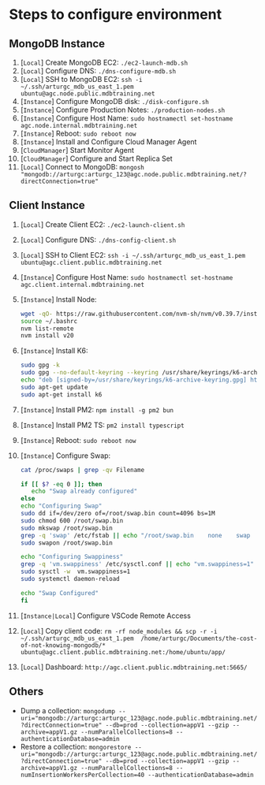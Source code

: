 # Steps to configure environment

## MongoDB Instance

1. [`Local`] Create MongoDB EC2: `./ec2-launch-mdb.sh`
1. [`Local`] Configure DNS: `./dns-configure-mdb.sh`
1. [`Local`] SSH to MongoDB EC2: `ssh -i ~/.ssh/arturgc_mdb_us_east_1.pem ubuntu@agc.node.public.mdbtraining.net`
1. [`Instance`] Configure MongoDB disk: `./disk-configure.sh`
1. [`Instance`] Configure Production Notes: `./production-nodes.sh`
1. [`Instance`] Configure Host Name: `sudo hostnamectl set-hostname agc.node.internal.mdbtraining.net`
1. [`Instance`] Reboot: `sudo reboot now`
1. [`Instance`] Install and Configure Cloud Manager Agent
1. [`CloudManager`] Start Monitor Agent
1. [`CloudManager`] Configure and Start Replica Set
1. [`Local`] Connect to MongoDB: `mongosh "mongodb://arturgc:arturgc_123@agc.node.public.mdbtraining.net/?directConnection=true"`

## Client Instance

1. [`Local`] Create Client EC2: `./ec2-launch-client.sh`
1. [`Local`] Configure DNS: `./dns-config-client.sh`
1. [`Local`] SSH to Client EC2: `ssh -i ~/.ssh/arturgc_mdb_us_east_1.pem ubuntu@agc.client.public.mdbtraining.net`
1. [`Instance`] Configure Host Name: `sudo hostnamectl set-hostname agc.client.internal.mdbtraining.net`
1. [`Instance`] Install Node:
   ```bash
   wget -qO- https://raw.githubusercontent.com/nvm-sh/nvm/v0.39.7/install.sh | bash
   source ~/.bashrc
   nvm list-remote
   nvm install v20
   ```
1. [`Instance`] Install K6:
   ```bash
   sudo gpg -k
   sudo gpg --no-default-keyring --keyring /usr/share/keyrings/k6-archive-keyring.gpg --keyserver hkp://keyserver.ubuntu.com:80 --recv-keys C5AD17C747E3415A3642D57D77C6C491D6AC1D69
   echo "deb [signed-by=/usr/share/keyrings/k6-archive-keyring.gpg] https://dl.k6.io/deb stable main" | sudo tee /etc/apt/sources.list.d/k6.list
   sudo apt-get update
   sudo apt-get install k6
   ```
1. [`Instance`] Install PM2: `npm install -g pm2 bun`
1. [`Instance`] Install PM2 TS: `pm2 install typescript`
1. [`Instance`] Reboot: `sudo reboot now`
1. [`Instance`] Configure Swap:

   ```bash
   cat /proc/swaps | grep -qv Filename

   if [[ $? -eq 0 ]]; then
      echo "Swap already configured"
   else
   echo "Configuring Swap"
   sudo dd if=/dev/zero of=/root/swap.bin count=4096 bs=1M
   sudo chmod 600 /root/swap.bin
   sudo mkswap /root/swap.bin
   grep -q 'swap' /etc/fstab || echo "/root/swap.bin    none    swap    defaults 0 0" | sudo tee --append /etc/fstab
   sudo swapon /root/swap.bin

   echo "Configuring Swappiness"
   grep -q 'vm.swappiness' /etc/sysctl.conf || echo "vm.swappiness=1" | sudo tee --append /etc/sysctl.conf
   sudo sysctl -w  vm.swappiness=1
   sudo systemctl daemon-reload

   echo "Swap Configured"
   fi
   ```

1. [`Instance|Local`] Configure VSCode Remote Access
1. [`Local`] Copy client code: `rm -rf node_modules && scp -r -i ~/.ssh/arturgc_mdb_us_east_1.pem  /home/arturgc/Documents/the-cost-of-not-knowing-mongodb/* ubuntu@agc.client.public.mdbtraining.net:/home/ubuntu/app/`
1. [`Local`] Dashboard: `http://agc.client.public.mdbtraining.net:5665/`

## Others

- Dump a collection: `mongodump --uri="mongodb://arturgc:arturgc_123@agc.node.public.mdbtraining.net/?directConnection=true" --db=prod --collection=appV1 --gzip --archive=appV1.gz --numParallelCollections=8 --authenticationDatabase=admin`
- Restore a collection: `mongorestore --uri="mongodb://arturgc:arturgc_123@agc.node.public.mdbtraining.net/?directConnection=true" --db=prod --collection=appV1 --gzip --archive=appV1.gz --numParallelCollections=8 --numInsertionWorkersPerCollection=40 --authenticationDatabase=admin`
